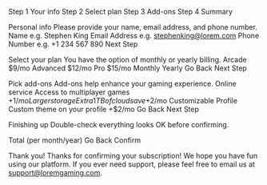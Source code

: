 <!-- Sidebar start -->

Step 1 Your info Step 2 Select plan Step 3 Add-ons Step 4 Summary

  <!-- Sidebar end -->

  <!-- Step 1 start -->

Personal info Please provide your name, email address, and phone number.
Name e.g. Stephen King Email Address e.g. stephenking@lorem.com Phone Number
e.g. +1 234 567 890 Next Step

  <!-- Step 1 end -->

  <!-- Step 2 start -->

Select your plan You have the option of monthly or yearly billing. Arcade
$9/mo Advanced $12/mo Pro $15/mo Monthly Yearly Go Back Next Step

  <!-- Step 2 end -->

  <!-- Step 3 start -->

Pick add-ons Add-ons help enhance your gaming experience. Online service
Access to multiplayer games +$1/mo Larger storage Extra 1TB of cloud save
+$2/mo Customizable Profile Custom theme on your profile +$2/mo Go Back Next
Step

  <!-- Step 3 end -->

  <!-- Step 4 start -->

Finishing up Double-check everything looks OK before confirming.

  <!-- Dynamically add subscription and add-on selections here -->

Total (per month/year) Go Back Confirm

  <!-- Step 4 end -->

  <!-- Step 5 start -->

Thank you! Thanks for confirming your subscription! We hope you have fun
using our platform. If you ever need support, please feel free to email us
at support@loremgaming.com.

  <!-- Step 5 end -->
